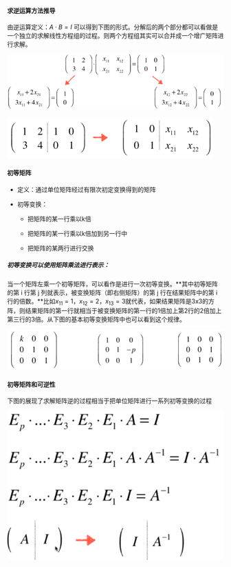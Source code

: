 #### 求逆运算方法推导

由逆运算定义：$A \cdot B =I$ 可以得到下图的形式。分解后的两个部分都可以看做是一个独立的求解线性方程组的过程。则两个方程组其实可以合并成一个增广矩阵进行求解。

![](img/矩阵的逆运算求解推导.PNG)

![](img/矩阵的逆运算求解推导2.PNG)



#### 初等矩阵

- 定义：通过单位矩阵经过有限次初定变换得到的矩阵

- 初等变换：
  
  - 把矩阵的某一行乘以k倍
  
  - 把矩阵的某一行乘以k倍加到另一行中
  
  - 把矩阵的某两行进行交换

##### 初等变换可以使用矩阵乘法进行表示：

当一个矩阵左乘一个初等矩阵，可以看作是进行一次初等变换。**其中初等矩阵的第 i 行第 j 列就表示，被变换矩阵（即右侧矩阵）的第 j 行在结果矩阵中的第 i 行的倍数。**比如$x_{11}=1，x_{12}=2，x_{13}=3$就代表，如果结果矩阵是3x3的方阵，则结果矩阵的第一行就相当于被变换矩阵的第一行的1倍加上第2行的2倍加上第三行的3倍。从下图的基本初等变换矩阵中也可以看到这个规律。

![](img/基本初等变换矩阵.PNG)



#### 初等矩阵和可逆性

下图的展现了求解矩阵逆的过程相当于把单位矩阵进行一系列初等变换的过程

![](img/初等矩阵变换与矩阵逆求解.PNG)
